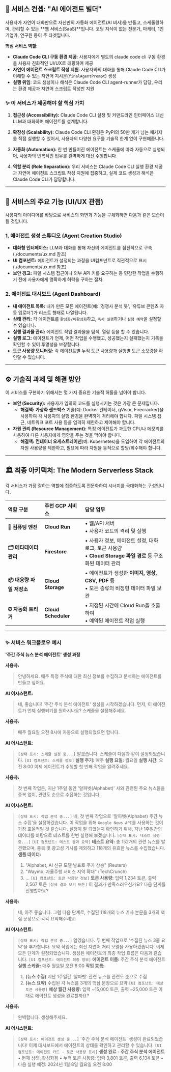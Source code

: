## 🎯 서비스 컨셉: "AI 에이전트 빌더"

사용자가 자연어 대화만으로 자신만의 자동화 에이전트(AI 비서)를 만들고, 스케줄링하며, 관리할 수 있는 **웹 서비스(SaaS)**입니다. 코딩 지식이 없는 전문가, 마케터, 1인 기업가, 연구원 등이 주 타겟입니다. 

**핵심 서비스 역할:**
- **Claude Code CLI 구동 환경 제공**: 사용자에게 별도의 claude code cli 구동 환경을 사용자 친화적인 UI/UX로 래핑하여 제공
- **자연어 에이전트 스크립트 작성 지원**: 사용자와의 대화를 통해 Claude Code CLI가 이해할 수 있는 자연어 지시문(`finalAgentPrompt`) 생성
- **실행 위임**: 코드 생성이나 해석은 Claude Code CLI agent-runner가 담당, 우리는 환경 제공과 자연어 스크립트 작성만 지원 

### **✨ 이 서비스가 제공해야 할 핵심 가치**

1.  **접근성 (Accessibility):** Claude Code CLI 설정 및 커맨드라인 인터페이스 대신 LLM과 대화하며 에이전트를 설계합니다. 

2.  **확장성 (Scalability):** Claude Code CLI 환경은 PyPI의 50만 개가 넘는 패키지를 직접 실행할 수 있어서, 사용자의 다양한 요구를 기술적 한계 없이 구현해줍니다.

3.  **자동화 (Automation):** 한 번 만들어진 에이전트는 스케줄에 따라 자동으로 실행되어, 사용자의 반복적인 업무를 완벽하게 대신 수행합니다.

4.  **역할 분리 (Role Separation):** 우리 서비스는 Claude Code CLI 실행 환경 제공과 자연어 에이전트 스크립트 작성 지원에 집중하고, 실제 코드 생성과 해석은 Claude Code CLI가 담당합니다.

---

## 🚀 서비스의 주요 기능 (UI/UX 관점)

사용자의 아이디어를 바탕으로 서비스의 화면과 기능을 구체화하면 다음과 같은 모습이 될 것입니다.

### **1. 에이전트 생성 스튜디오 (Agent Creation Studio)**
* **대화형 인터페이스:** LLM과 대화를 통해 자신의 에이전트를 점진적으로 구축 (./documents/ux.md 참조)
* **UI 컴포넌트:** 에이전트가 설정되는 과정을 UI컴포넌트로 직관적으로 표시 (./documents/ux.md 참조)
* **보안 경고:** 파일 시스템 접근이나 외부 API 키를 요구하는 등 민감한 작업을 수행하기 전에 사용자에게 명확하게 허락을 구하는 절차.

### **2. 에이전트 대시보드 (Agent Dashboard)**
* **내 에이전트 목록:** 내가 만든 모든 에이전트(예: '경쟁사 분석 봇', '유튜브 콘텐츠 자동 업로더')가 리스트 형태로 나열됩니다.
* **상태 관리:** 각 에이전트를 `활성화/비활성화`하고, `즉시 실행`하거나 `실행 예약`을 설정할 수 있습니다.
* **실행 결과물 관리:** 에이전트 작업 결과물을 탐색, 열람 등을 할 수 있습니다.
* **실행 로그:** 에이전트가 언제, 어떤 작업을 수행했고, 성공했는지 실패했는지 기록을 확인할 수 있어 투명성을 보장합니다.
* **토큰 사용량 모니터링:** 각 에이전트별 누적 토큰 사용량과 실행별 토큰 소모량을 확인할 수 있습니다.

---

## ⚙️ 기술적 과제 및 해결 방안

이 서비스를 구현하기 위해서는 몇 가지 중요한 기술적 허들을 넘어야 합니다.

* **보안 (Security):** 사용자가 임의의 코드를 실행시키는 것은 가장 큰 문제입니다.
    * **해결책:** **가상화 샌드박스** 기술(예: Docker 컨테이너, gVisor, Firecracker)을 사용하여 각 사용자의 실행 환경을 완벽하게 격리해야 합니다. 파일 시스템 접근, 네트워크 포트 사용 등을 엄격히 제한하고 제어해야 합니다.
* **자원 관리 (Resource Management):** 특정 에이전트가 과도한 CPU나 메모리를 사용하여 다른 사용자에게 영향을 주는 것을 막아야 합니다.
    * **해결책:** **컨테이너 오케스트레이션**(예: Kubernetes)을 도입하여 각 에이전트의 자원 사용량을 제한하고, 필요에 따라 자원을 동적으로 할당/회수해야 합니다.

-----

## 🏛️ 최종 아키텍처: The Modern Serverless Stack

각 서비스가 가장 잘하는 역할에 집중하도록 전문화하여 시너지를 극대화하는 구성입니다.

| 역할 구분 | 추천 GCP 서비스 | 담당 업무 |
| :--- | :--- | :--- |
| **🧠 컴퓨팅 엔진** | **Cloud Run** | • 웹/API 서버 <br>• 사용자 코드의 격리 및 실행 |
| **🗂️ 메타데이터 관리** | **Firestore** | • 사용자 정보, 에이전트 설정, 대화 로그, 토큰 사용량 <br>• **Cloud Storage 파일 경로** 등 구조화된 데이터 관리 <br> |
| **📦 대용량 파일 저장소** | **Cloud Storage** | • 에이전트가 생성한 **이미지, 영상, CSV, PDF** 등 <br>• 모든 종류의 비정형 데이터 파일 보관 |
| **⏰ 자동화 트리거** | **Cloud Scheduler** | • 지정된 시간에 Cloud Run을 호출하여 <br>• 예약된 에이전트 작업 실행 |

-----

### ✨ 서비스 워크플로우 예시
**'주간 주식 뉴스 분석 에이전트' 생성 과정**

**사용자:**
> 안녕하세요. 매주 특정 주식에 대한 최신 정보를 수집하고 분석하는 에이전트를 만들고 싶어요.

**AI 어시스턴트:**
> 네, 좋습니다! '주간 주식 분석 에이전트' 생성을 시작하겠습니다. 먼저, 이 에이전트가 언제 실행되기를 원하시나요? 스케줄을 설정해주세요.

**사용자:**
> 매주 월요일 오전 8시에 자동으로 실행되었으면 합니다.

**AI 어시스턴트:**
> `[상태 표시: 스케줄 설정 중...]`
> 알겠습니다. 스케줄이 다음과 같이 설정되었습니다.
> `[UI 컴포넌트: 스케줄 정보]`
> **실행 주기:** 매주
> **실행 요일:** 월요일
> **실행 시간:** 오전 8:00
> 이제 에이전트가 수행할 첫 번째 작업을 알려주세요.

**사용자:**
> 첫 번째 작업은, 지난 1주일 동안 '알파벳(Alphabet)' 사와 관련된 주요 뉴스들을 중복 없이, 관련도 순으로 수집하는 것입니다.

**AI 어시스턴트:**
> `[상태 표시: 작업 분석 중...]`
> 네, 첫 번째 작업으로 '알파벳(Alphabet) 주간 뉴스 수집'을 설정하겠습니다. 이 작업을 위해 `Google News API`를 사용하는 것이 가장 효율적일 것 같습니다. 설정이 잘 되었는지 확인하기 위해, 지난 1주일간의 데이터를 바탕으로 테스트를 한번 실행해 보겠습니다.
> `[상태 표시: 테스트 실행 중...]`
> `[UI 컴포넌트: 테스트 결과 요약]`
> **테스트 요약:** 총 152개의 관련 뉴스를 발견했으며, 중복 및 광고성 기사를 제외하고 118개의 유효한 뉴스를 수집했습니다.
> **샘플 데이터:**
> 1. "Alphabet, AI 신규 모델 발표로 주가 상승" (Reuters)
> 2. "Waymo, 자율주행 서비스 지역 확대" (TechCrunch)
> 3. ...
> `[UI 컴포넌트: 토큰 사용량 정보]`
> **토큰 사용량:** 입력 1,234 토큰, 출력 2,567 토큰
> `[상세 결과 보기 버튼]`
> 이 결과가 만족스러우신가요? 다음 단계를 진행할까요?

**사용자:**
> 네, 아주 좋습니다. 그럼 다음 단계로, 수집된 118개의 뉴스 기사 본문을 3개의 핵심 문장으로 각각 요약해주세요.

**AI 어시스턴트:**
> `[상태 표시: 작업 분석 중...]`
> 알겠습니다. 두 번째 작업으로 '수집된 뉴스 3줄 요약'을 추가합니다. 요약 작업에는 최신 자연어 처리 모델을 사용하겠습니다.
> 이제 모든 단계가 설정되었습니다. 생성된 에이전트의 최종 작업 흐름은 다음과 같습니다.
> `[UI 컴포넌트: 에이전트 최종 정보]`
> **에이전트 이름:** 주간 주식 분석 에이전트
> **실행 스케줄:** 매주 월요일 오전 8:00
> **작업 흐름:**
> 1. **(뉴스 수집)** 지난 1주일간 '알파벳' 관련 뉴스를 관련도 순으로 수집
> 2. **(뉴스 요약)** 수집된 각 뉴스를 3개의 핵심 문장으로 요약
> `[UI 컴포넌트: 예상 토큰 사용량]`
> **예상 월간 사용량:** 입력 ~15,000 토큰, 출력 ~25,000 토큰
> 이대로 에이전트 생성을 완료할까요?

**사용자:**
> 완벽합니다. 생성해주세요.

**AI 어시스턴트:**
> `[상태 표시: 에이전트 생성 중...]`
> '주간 주식 분석 에이전트' 생성이 완료되었습니다! 이제 대시보드에서 에이전트의 상태를 확인하고 관리할 수 있습니다.
> `[UI 컴포넌트: 에이전트 카드 - 토큰 사용량 표시]`
> **생성 완료 - 주간 주식 분석 에이전트**
> • 현재 상태: 활성화됨
> • 누적 토큰 사용량: 입력 3,801 토큰, 출력 6,134 토큰
> • 다음 실행 예정: 2024년 1월 8일 월요일 오전 8:00
